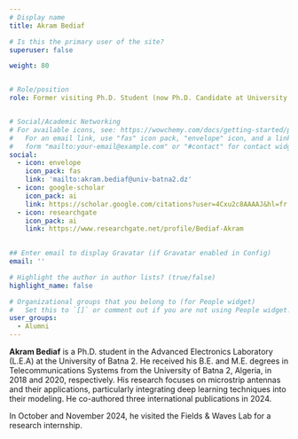 ```yaml
---
# Display name
title: Akram Bediaf

# Is this the primary user of the site?
superuser: false

weight: 80


# Role/position
role: Former visiting Ph.D. Student (now Ph.D. Candidate at University of Batna 2, Algeria)


# Social/Academic Networking
# For available icons, see: https://wowchemy.com/docs/getting-started/page-builder/#icons
#   For an email link, use "fas" icon pack, "envelope" icon, and a link in the
#   form "mailto:your-email@example.com" or "#contact" for contact widget.
social:
  - icon: envelope
    icon_pack: fas
    link: 'mailto:akram.bediaf@univ-batna2.dz'
  - icon: google-scholar
    icon_pack: ai
    link: https://scholar.google.com/citations?user=4Cxu2c8AAAAJ&hl=fr
  - icon: researchgate
    icon_pack: ai
    link: https://www.researchgate.net/profile/Bediaf-Akram
  

## Enter email to display Gravatar (if Gravatar enabled in Config)
email: ''

# Highlight the author in author lists? (true/false)
highlight_name: false

# Organizational groups that you belong to (for People widget)
#   Set this to `[]` or comment out if you are not using People widget.
user_groups:
  - Alumni
---
```



**Akram Bediaf** is a Ph.D. student in the Advanced Electronics Laboratory (L.E.A) at the University of Batna 2. 
He received his B.E. and  M.E. degrees in Telecommunications Systems from the University of Batna 2, Algeria, in 2018 and 2020, respectively.
His research focuses on microstrip antennas and their applications, particularly integrating deep learning techniques into their modeling. He co-authored three international publications in 2024.

In October and November 2024, he visited the Fields & Waves Lab for a research internship.
